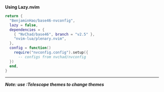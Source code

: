 **Using Lazy.nvim**
```lua
return {
  "BenjaminHao/base46-nvconfig",
  lazy = false,
  dependencies = {
    { "NvChad/base46", branch = "v2.5" },
    "nvim-lua/plenary.nvim",
  },
  config = function()
    require("nvconfig.config").setup({
      -- configs from nvchad/nvconfig
  })
  end,
}
```
---
***Note: use :Telescope themes to change themes***
